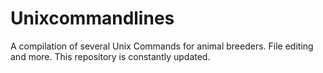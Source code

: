# Unixcommandlines
A compilation of several Unix Commands for animal breeders. File editing and more.
This repository is constantly updated.
